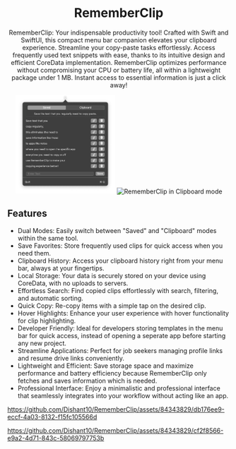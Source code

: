 <div align="center">
  <h1>
    RememberClip
  </h1>
    <p>
RememberClip: Your indispensable productivity tool! Crafted with Swift and SwiftUI, this compact menu bar companion elevates your clipboard experience. Streamline your copy-paste tasks effortlessly. Access frequently used text snippets with ease, thanks to its intuitive design and efficient CoreData implementation. RememberClip optimizes performance without compromising your CPU or battery life, all within a lightweight package under 1 MB. Instant access to essential information is just a click away!
  </p>
  <img
    max-width="400"
    width="45%"
    src="/Images/RememberClip-Image.png"
    alt="RememberClip in saved mode"
  >
  <img
    max-width="400"
    width="42%"
    src="Images/Screenshot%202023-09-27%20at%205.05.26%E2%80%AFPM.png"
    alt="RememberClip in Clipboard mode"
  >

</div>

## Features

* Dual Modes: Easily switch between "Saved" and "Clipboard" modes within the same tool.
* Save Favorites: Store frequently used clips for quick access when you need them.
* Clipboard History: Access your clipboard history right from your menu bar, always at your fingertips.
* Local Storage: Your data is securely stored on your device using CoreData, with no uploads to servers.
* Effortless Search: Find copied clips effortlessly with search, filtering, and automatic sorting.
* Quick Copy: Re-copy items with a simple tap on the desired clip.
* Hover Highlights: Enhance your user experience with hover functionality for clip highlighting.
* Developer Friendly: Ideal for developers storing templates in the menu bar for quick access, instead of opening a seperate app before starting any new project. 
* Streamline Applications: Perfect for job seekers managing profile links and resume drive links conveniently.
* Lightweight and Efficient: Save storage space and maximize performance and battery efficiency because RememberClip only fetches and saves information which is needed.
* Professional Interface: Enjoy a minimalistic and professional interface that seamlessly integrates into your workflow without acting like an app.





https://github.com/Dishant10/RememberClip/assets/84343829/db176ee9-eccf-4a03-8132-f15fc105566d



https://github.com/Dishant10/RememberClip/assets/84343829/cf2f8566-e9a2-4d71-843c-58069797753b


